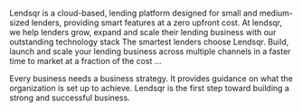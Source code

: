 Lendsqr is a cloud-based, lending platform designed for small and medium-sized lenders, providing smart features at a zero upfront cost.
At lendsqr, we help lenders grow, expand and scale their lending business with our outstanding technology stack
The smartest lenders choose Lendsqr. Build, launch and scale your lending business across multiple channels in a faster time to market at a fraction of the cost ...

Every business needs a business strategy. It provides guidance on what the organization is set up to achieve. Lendsqr is the first step toward building a strong and successful business. 